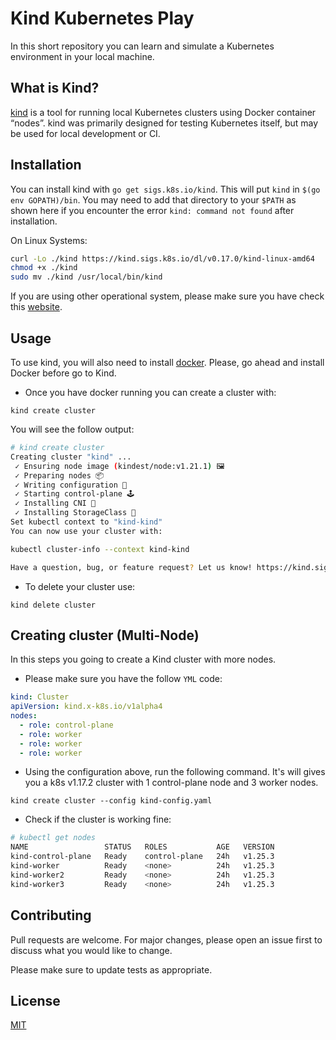 # Kind Kubernetes Play

In this short repository you can learn and simulate a Kubernetes environment in your local machine.

## What is Kind?
[kind](https://kind.sigs.k8s.io/) is a tool for running local Kubernetes clusters using Docker container “nodes”. kind was primarily designed for testing Kubernetes itself, but may be used for local development or CI.

## Installation
You can install kind with `go get sigs.k8s.io/kind`. This will put `kind` in `$(go env GOPATH)/bin`. You may need to add that directory to your `$PATH` as shown here if you encounter the error `kind: command not found` after installation.

On Linux Systems:

```bash
curl -Lo ./kind https://kind.sigs.k8s.io/dl/v0.17.0/kind-linux-amd64
chmod +x ./kind
sudo mv ./kind /usr/local/bin/kind
```

If you are using other operational system, please make sure you have check this [website](https://kind.sigs.k8s.io/docs/user/quick-start).

## Usage
To use kind, you will also need to install [docker](https://github.com/amaurybsouza/devops-cheatsheet/blob/main/docker-cheatsheet.md). Please, go ahead and install Docker before go to Kind.

- Once you have docker running you can create a cluster with:

`kind create cluster`

You will see the follow output:

```bash
# kind create cluster
Creating cluster "kind" ...
 ✓ Ensuring node image (kindest/node:v1.21.1) 🖼
 ✓ Preparing nodes 📦
 ✓ Writing configuration 📜
 ✓ Starting control-plane 🕹️
 ✓ Installing CNI 🔌
 ✓ Installing StorageClass 💾
Set kubectl context to "kind-kind"
You can now use your cluster with:

kubectl cluster-info --context kind-kind

Have a question, bug, or feature request? Let us know! https://kind.sigs.k8s.io/#community 🙂
```

- To delete your cluster use:

`kind delete cluster`

## Creating cluster (Multi-Node)
In this steps you going to create a Kind cluster with more nodes.

- Please make sure you have the follow `YML` code:

```yml
kind: Cluster
apiVersion: kind.x-k8s.io/v1alpha4
nodes:
  - role: control-plane
  - role: worker
  - role: worker
  - role: worker
```
- Using the configuration above, run the following command.  It's will gives you a k8s v1.17.2 cluster with 1 control-plane node and 3 worker nodes.

`kind create cluster --config kind-config.yaml`

- Check if the cluster is working fine:

```bash
# kubectl get nodes
NAME                 STATUS   ROLES           AGE   VERSION
kind-control-plane   Ready    control-plane   24h   v1.25.3
kind-worker          Ready    <none>          24h   v1.25.3
kind-worker2         Ready    <none>          24h   v1.25.3
kind-worker3         Ready    <none>          24h   v1.25.3
```

## Contributing
Pull requests are welcome. For major changes, please open an issue first to discuss what you would like to change.

Please make sure to update tests as appropriate.

## License
[MIT](https://choosealicense.com/licenses/mit/)